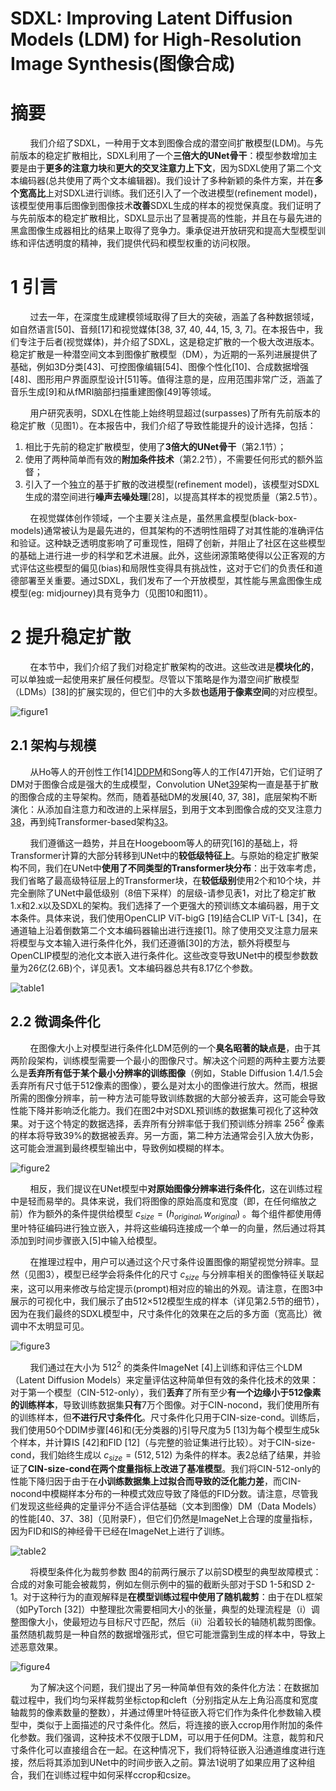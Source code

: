 # SDXL: Improving Latent Diffusion Models (LDM) for High-Resolution Image Synthesis(图像合成)

# 摘要
&nbsp;&nbsp;&nbsp;&nbsp;&nbsp;&nbsp;&nbsp;&nbsp;我们介绍了SDXL，一种用于文本到图像合成的潜空间扩散模型(LDM)。与先前版本的稳定扩散相比，SDXL利用了一个**三倍大的UNet骨干**：模型参数增加主要是由于**更多的注意力块**和**更大的交叉注意力上下文**，因为SDXL使用了第二个文本编码器(总共使用了两个文本编辑器)。我们设计了多种新颖的条件方案，并在**多个宽高比**上对SDXL进行训练。我们还引入了一个改进模型(refinement model)，该模型使用事后图像到图像技术**改善**SDXL生成的样本的视觉保真度。我们证明了与先前版本的稳定扩散相比，SDXL显示出了显著提高的性能，并且在与最先进的黑盒图像生成器相比的结果上取得了竞争力。秉承促进开放研究和提高大型模型训练和评估透明度的精神，我们提供代码和模型权重的访问权限。<br>

# 1 引言
&nbsp;&nbsp;&nbsp;&nbsp;&nbsp;&nbsp;&nbsp;&nbsp;过去一年，在深度生成建模领域取得了巨大的突破，涵盖了各种数据领域，如自然语言[50]、音频[17]和视觉媒体[38, 37, 40, 44, 15, 3, 7]。在本报告中，我们专注于后者(视觉媒体)，并介绍了SDXL，这是稳定扩散的一个极大改进版本。稳定扩散是一种潜空间文本到图像扩散模型（DM），为近期的一系列进展提供了基础，例如3D分类[43]、可控图像编辑[54]、图像个性化[10]、合成数据增强[48]、图形用户界面原型设计[51]等。值得注意的是，应用范围非常广泛，涵盖了音乐生成[9]和从fMRI脑部扫描重建图像[49]等领域。<br>

&nbsp;&nbsp;&nbsp;&nbsp;&nbsp;&nbsp;&nbsp;&nbsp;用户研究表明，SDXL在性能上始终明显超过(surpasses)了所有先前版本的稳定扩散（见图1）。在本报告中，我们介绍了导致性能提升的设计选择，包括：<br>
1. 相比于先前的稳定扩散模型，使用了**3倍大的UNet骨干**（第2.1节）；
2. 使用了两种简单而有效的**附加条件技术**（第2.2节），不需要任何形式的额外监督；
3. 引入了一个独立的基于扩散的改进模型(refinement model)，该模型对SDXL生成的潜空间进行**噪声去噪处理**[28]，以提高其样本的视觉质量（第2.5节）。<br>

&nbsp;&nbsp;&nbsp;&nbsp;&nbsp;&nbsp;&nbsp;&nbsp;在视觉媒体创作领域，一个主要关注点是，虽然黑盒模型(black-box-models)通常被认为是最先进的，但其架构的不透明性阻碍了对其性能的准确评估和验证。这种缺乏透明度影响了可重现性，阻碍了创新，并阻止了社区在这些模型的基础上进行进一步的科学和艺术进展。此外，这些闭源策略使得以公正客观的方式评估这些模型的偏见(bias)和局限性变得具有挑战性，这对于它们的负责任和道德部署至关重要。通过SDXL，我们发布了一个开放模型，其性能与黑盒图像生成模型(eg: midjourney)具有竞争力（见图10和图11）。<br>

# 2 提升稳定扩散
&nbsp;&nbsp;&nbsp;&nbsp;&nbsp;&nbsp;&nbsp;&nbsp;在本节中，我们介绍了我们对稳定扩散架构的改进。这些改进是**模块化的**，可以单独或一起使用来扩展任何模型。尽管以下策略是作为潜空间扩散模型（LDMs）[38]的扩展实现的，但它们中的大多数**也适用于像素空间**的对应模型。<br>

![figure1](images/SDXL-figure1.jpg)

## 2.1 架构与规模
&nbsp;&nbsp;&nbsp;&nbsp;&nbsp;&nbsp;&nbsp;&nbsp;从Ho等人的开创性工作[14][DDPM](https://arxiv.org/pdf/2006.11239.pdf)和Song等人的工作[47]开始，它们证明了DM对于图像合成是强大的生成模型，Convolution UNet[39](https://arxiv.org/pdf/1505.04597.pdf)架构一直是基于扩散的图像合成的主导架构。然而，随着基础DM的发展[40, 37, 38]，底层架构不断演化：从添加自注意力和改进的上采样层[5](https://arxiv.org/pdf/2105.05233.pdf)，到用于文本到图像合成的交叉注意力[38](https://arxiv.org/pdf/2112.10752.pdf)，再到纯Transformer-based架构[33](https://arxiv.org/pdf/2212.09748.pdf)。<br>

&nbsp;&nbsp;&nbsp;&nbsp;&nbsp;&nbsp;&nbsp;&nbsp;我们遵循这一趋势，并且在Hoogeboom等人的研究[16]的基础上，将Transformer计算的大部分转移到UNet中的**较低级特征上**。与原始的稳定扩散架构不同，我们在UNet中**使用了不同类型的Transformer块分布**：出于效率考虑，我们省略了最高级特征层上的Transformer块，在**较低级别**使用2个和10个块，并完全删除了UNet中最低级别（8倍下采样）的层级-请参见表1，对比了稳定扩散1.x和2.x以及SDXL的架构。我们选择了一个更强大的预训练文本编码器，用于文本条件。具体来说，我们使用OpenCLIP ViT-bigG [19]结合CLIP ViT-L [34]，在通道轴上沿着倒数第二个文本编码器输出进行连接[1]。除了使用交叉注意力层来将模型与文本输入进行条件化外，我们还遵循[30]的方法，额外将模型与OpenCLIP模型的池化文本嵌入进行条件化。这些改变导致UNet中的模型参数数量为26亿(2.6B)个，详见表1。文本编码器总共有8.17亿个参数。<br>

![table1](images/SDXL-table1.jpg)

## 2.2 微调条件化
&nbsp;&nbsp;&nbsp;&nbsp;&nbsp;&nbsp;&nbsp;&nbsp;在图像大小上对模型进行条件化LDM范例的一个**臭名昭著的缺点是**，由于其两阶段架构，训练模型需要一个最小的图像尺寸。解决这个问题的两种主要方法要么是**丢弃所有低于某个最小分辨率的训练图像**（例如，Stable Diffusion 1.4/1.5会丢弃所有尺寸低于512像素的图像），要么是对太小的图像进行放大。然而，根据所需的图像分辨率，前一种方法可能导致训练数据的大部分被丢弃，这可能会导致性能下降并影响泛化能力。我们在图2中对SDXL预训练的数据集可视化了这种效果。对于这个特定的数据选择，丢弃所有分辨率低于我们预训练分辨率 $256^{2}$ 像素的样本将导致39%的数据被丢弃。另一方面，第二种方法通常会引入放大伪影，这可能会泄漏到最终模型输出中，导致例如模糊的样本。<br>

![figure2](images/SDXL-figure2.jpg)

&nbsp;&nbsp;&nbsp;&nbsp;&nbsp;&nbsp;&nbsp;&nbsp;相反，我们提议在UNet模型中**对原始图像分辨率进行条件化**，这在训练过程中是轻而易举的。具体来说，我们将图像的原始高度和宽度（即，在任何缩放之前）作为额外的条件提供给模型 $c_{size} = (h_{original},w_{original})$ 。每个组件都使用傅里叶特征编码进行独立嵌入，并将这些编码连接成一个单一的向量，然后通过将其添加到时间步骤嵌入[5]中输入给模型。<br>

&nbsp;&nbsp;&nbsp;&nbsp;&nbsp;&nbsp;&nbsp;&nbsp;在推理过程中，用户可以通过这个尺寸条件设置图像的期望视觉分辨率。显然（见图3），模型已经学会将条件化的尺寸 $c_{size}$ 与分辨率相关的图像特征关联起来，这可以用来修改与给定提示(prompt)相对应的输出的外观。请注意，在图3中展示的可视化中，我们展示了由512×512模型生成的样本（详见第2.5节的细节），因为在我们最终的SDXL模型中，尺寸条件化的效果在之后的多方面（宽高比）微调中不太明显可见。<br>

![figure3](images/SDXL-figure3.jpg)

&nbsp;&nbsp;&nbsp;&nbsp;&nbsp;&nbsp;&nbsp;&nbsp;我们通过在大小为 $512^{2}$ 的类条件ImageNet [4]上训练和评估三个LDM（Latent Diffusion Models）来定量评估这种简单但有效的条件化技术的效果：对于第一个模型（CIN-512-only），我们**丢弃**了所有至少**有一个边缘小于512像素的训练样本**，导致训练数据集**只有**7万个图像。对于CIN-nocond，我们使用所有的训练样本，但**不进行尺寸条件化**。尺寸条件化只用于CIN-size-cond。训练后，我们使用50个DDIM步骤[46]和(无分类器的)引导尺度为5 [13]为每个模型生成5k个样本，并计算IS [42]和FID [12]（与完整的验证集进行比较）。对于CIN-size-cond，我们始终生成以 $c_{size} = (512, 512)$ 为条件的样本。表2总结了结果，并验证了**CIN-size-cond在两个度量指标上改进了基准模型**。我们将CIN-512-only的性能下降归因于由于在**小训练数据集上过拟合而导致的泛化能力差**，而CIN-nocond中模糊样本分布的一种模式效应导致了降低的FID分数。请注意，尽管我们发现这些经典的定量评分不适合评估基础（文本到图像）DM（Data Models）的性能[40、37、38]（见附录F），但它们仍然是ImageNet上合理的度量指标，因为FID和IS的神经骨干已经在ImageNet上进行了训练。<br>

![table2](images/SDXL-table2.jpg)

&nbsp;&nbsp;&nbsp;&nbsp;&nbsp;&nbsp;&nbsp;&nbsp;将模型条件化为裁剪参数 图4的前两行展示了以前SD模型的典型故障模式：合成的对象可能会被裁剪，例如左侧示例中的猫的截断头部对于SD 1-5和SD 2-1。对于这种行为的直观解释是**在模型训练过程中使用了随机裁剪**：由于在DL框架（如PyTorch [32]）中整理批次需要相同大小的张量，典型的处理流程是（i）调整图像大小，使最短边与目标尺寸匹配，然后（ii）沿着较长的轴随机裁剪图像。虽然随机裁剪是一种自然的数据增强形式，但它可能泄露到生成的样本中，导致上述恶意效果。<br>

![figure4](images/SDXL-figure4.jpg)

&nbsp;&nbsp;&nbsp;&nbsp;&nbsp;&nbsp;&nbsp;&nbsp;为了解决这个问题，我们提出了另一种简单但有效的条件化方法：在数据加载过程中，我们均匀采样裁剪坐标ctop和cleft（分别指定从左上角沿高度和宽度轴裁剪的像素数量的整数），并通过傅里叶特征嵌入将它们作为条件化参数输入模型中，类似于上面描述的尺寸条件化。然后，将连接的嵌入ccrop用作附加的条件化参数。我们强调，这种技术不仅限于LDM，可以用于任何DM。注意，裁剪和尺寸条件化可以直接组合在一起。在这种情况下，我们将特征嵌入沿通道维度进行连接，然后将其添加到UNet中的时间步嵌入之前。算法1说明了如果应用了这种组合，我们在训练过程中如何采样ccrop和csize。<br>





